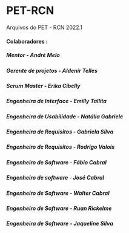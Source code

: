 # PET-RCN
Arquivos do PET - RCN 2022.1

#### Colaboradores : 
##### Mentor - André Melo
##### Gerente de projetos - Aldenir Telles
##### Scrum Master - Erika Cibelly
##### Engenheira de Interface - Emilly Tallita
##### Engenheira de Usabilidade - Natália Gabriele
##### Engenheira de Requisitos - Gabriela Silva
##### Engenheiro de Requisitos - Rodrigo Valois
##### Engenheiro de Software - Fábio Cabral
##### Engenheiro de software - José Cabral
##### Engenheiro de Software - Walter Cabral
##### Engenheiro de Software - Ruan Rickelme
##### Engenheira de Software - Jaqueline Silva
